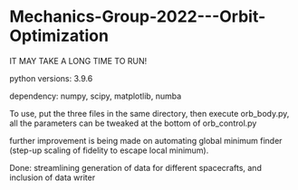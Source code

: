 # Mechanics-Group-2022---Orbit-Optimization
<p>IT MAY TAKE A LONG TIME TO RUN!</p>
<p>python versions: 3.9.6 </p>
<p>
dependency:
numpy, scipy, matplotlib, numba</p>
<p></p>
<p>
To use, put the three files in the same directory, then execute orb_body.py, all the parameters can be tweaked at the bottom of orb_control.py</p>
<p></p>
<p>
further improvement is being made on automating global minimum finder (step-up scaling of fidelity to escape local minimum). </p>
 <p>Done: streamlining generation of data for different spacecrafts, and inclusion of data writer</p>

